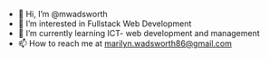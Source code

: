 - 👋 Hi, I’m @mwadsworth
- 👀 I’m interested in Fullstack Web Development
- 🌱 I’m currently learning ICT- web development and management
- 📫 How to reach me at marilyn.wadsworth86@gmail.com

<!---
mwadsworth/mwadsworth is a ✨ special ✨ repository because its `README.md` (this file) appears on your GitHub profile.
You can click the Preview link to take a look at your changes.
--->
